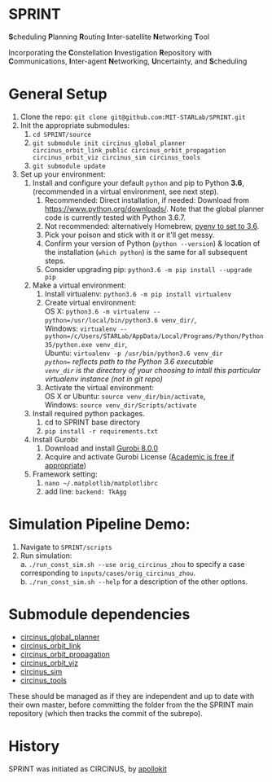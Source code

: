 # SPRINT
**S**cheduling
**P**lanning
**R**outing
**I**nter-satellite
**N**etworking
**T**ool

Incorporating the **C**onstellation **I**nvestigation **R**epository with **C**ommunications, **I**nter-agent **N**etworking, **U**ncertainty, and **S**cheduling

# General Setup

1. Clone the repo: `git clone git@github.com:MIT-STARLab/SPRINT.git`
1. Init the appropriate submodules: 
    1. `cd SPRINT/source` 
    1. `git submodule init circinus_global_planner circinus_orbit_link_public circinus_orbit_propagation circinus_orbit_viz circinus_sim circinus_tools`
    1. `git submodule update`
1. Set up your environment:
    1. Install and configure your default `python` and pip to Python **3.6**, (recommended in a virtual environment, see next step).
        1. Recommended: Direct installation, if needed: Download from https://www.python.org/downloads/. Note that the global planner code is currently tested with Python 3.6.7.
        1. Not recommended: alternatively Homebrew, [pyenv to set to 3.6](https://github.com/pyenv/pyenv).
        1. Pick your poison and stick with it or it'll get messy.
        1. Confirm your version of Python (`python --version`) & location of the installation (`which python`) is the same for all subsequent steps.
        1. Consider upgrading pip: `python3.6 -m pip install --upgrade pip`
    1. Make a virtual environment:
        1. Install virtualenv: `python3.6 -m pip install virtualenv`
        1. Create virtual environment: <br>OS X: `python3.6 -m virtualenv --python=/usr/local/bin/python3.6 venv_dir/`, <br>Windows: `virtualenv --python=/c/Users/STARLab/AppData/Local/Programs/Python/Python35/python.exe venv_dir`, <br>Ubuntu: `virtualenv -p /usr/bin/python3.6 venv_dir` <br>*`python=` reflects path to the Python 3.6 executable* <br>*`venv_dir` is the directory of your choosing to intall this particular virtualenv instance (not in git repo)*
        1. Activate the virtual environment: <br>OS X or Ubuntu: `source venv_dir/bin/activate`, <br>Windows: `source venv_dir/Scripts/activate`
    1. Install required python packages.
        1. cd to SPRINT base directory
        2. `pip install -r requirements.txt`
    1. Install Gurobi:
        1. Download and install [Gurobi 8.0.0](http://www.gurobi.com/downloads/gurobi-optimizer)
        1. Acquire and activate Gurobi License ([Academic is free if appropriate](https://www.gurobi.com/downloads/end-user-license-agreement-academic/))
    1. Framework setting:
        1. `nano ~/.matplotlib/matplotlibrc`
        1. add line: `backend: TkAgg`

# Simulation Pipeline Demo:            
1. Navigate to `SPRINT/scripts`
1. Run simulation: <br>
    a. `./run_const_sim.sh --use orig_circinus_zhou` to specify a case corresponding to `inputs/cases/orig_circinus_zhou`.<br>
    b. `./run_const_sim.sh --help` for a description of the other options.<br>

# Submodule dependencies
* [circinus_global_planner](https://github.com/MIT-STARLab/circinus_global_planner)
* [circinus_orbit_link](https://github.com/MIT-STARLab/circinus_orbit_link)
* [circinus_orbit_propagation](https://github.com/MIT-STARLab/circinus_orbit_propagation)
* [circinus_orbit_viz](https://github.com/MIT-STARLab/circinus_orbit_viz)
* [circinus_sim](https://github.com/MIT-STARLab/circinus_sim)
* [circinus_tools](https://github.com/MIT-STARLab/circinus_tools)

These should be managed as if they are independent and up to date with their own master, before committing the folder from the the SPRINT main repository (which then tracks the commit of the subrepo).

# History
SPRINT was initiated as CIRCINUS, by [apollokit](https://github.com/apollokit)
